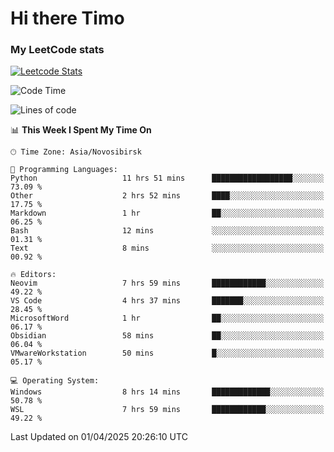 # Hi there Timo
### My LeetCode stats
[![Leetcode Stats](https://leetcard.jacoblin.cool/przdtl?border=0&radius=20&ext=heatmap&theme=nord)](https://leetcode.com/przdtl)

<!--START_SECTION:waka-->
![Code Time](http://img.shields.io/badge/Code%20Time-722%20hrs%2030%20mins-blue)

![Lines of code](https://img.shields.io/badge/From%20Hello%20World%20I%27ve%20Written-84.0%20thousand%20lines%20of%20code-blue)

📊 **This Week I Spent My Time On** 

```text
🕑︎ Time Zone: Asia/Novosibirsk

💬 Programming Languages: 
Python                   11 hrs 51 mins      ██████████████████░░░░░░░   73.09 % 
Other                    2 hrs 52 mins       ████░░░░░░░░░░░░░░░░░░░░░   17.75 % 
Markdown                 1 hr                ██░░░░░░░░░░░░░░░░░░░░░░░   06.25 % 
Bash                     12 mins             ░░░░░░░░░░░░░░░░░░░░░░░░░   01.31 % 
Text                     8 mins              ░░░░░░░░░░░░░░░░░░░░░░░░░   00.92 % 

🔥 Editors: 
Neovim                   7 hrs 59 mins       ████████████░░░░░░░░░░░░░   49.22 % 
VS Code                  4 hrs 37 mins       ███████░░░░░░░░░░░░░░░░░░   28.45 % 
MicrosoftWord            1 hr                ██░░░░░░░░░░░░░░░░░░░░░░░   06.17 % 
Obsidian                 58 mins             ██░░░░░░░░░░░░░░░░░░░░░░░   06.04 % 
VMwareWorkstation        50 mins             █░░░░░░░░░░░░░░░░░░░░░░░░   05.17 % 

💻 Operating System: 
Windows                  8 hrs 14 mins       █████████████░░░░░░░░░░░░   50.78 % 
WSL                      7 hrs 59 mins       ████████████░░░░░░░░░░░░░   49.22 % 
```


 Last Updated on 01/04/2025 20:26:10 UTC
<!--END_SECTION:waka-->
